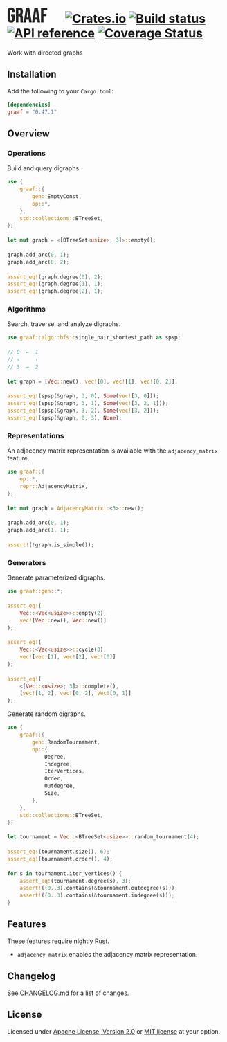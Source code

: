 # ![Graaf](/logo.png "Graaf") &emsp; [![Crates.io](https://img.shields.io/crates/v/graaf.svg)](https://crates.io/crates/graaf) [![Build status](https://github.com/bsdrks/graaf/actions/workflows/rust.yml/badge.svg)](https://github.com/bsdrks/graaf/actions) [![API reference](https://docs.rs/graaf/badge.svg)](https://docs.rs/graaf) [![Coverage Status](https://coveralls.io/repos/github/bsdrks/graaf/badge.svg?branch=main)](https://coveralls.io/github/bsdrks/graaf?branch=main)

Work with directed graphs

## Installation

Add the following to your `Cargo.toml`:

```toml
[dependencies]
graaf = "0.47.1"
```

## Overview

### Operations

Build and query digraphs.

```rust
use {
    graaf::{
        gen::EmptyConst,
        op::*,
    },
    std::collections::BTreeSet,
};

let mut graph = <[BTreeSet<usize>; 3]>::empty();

graph.add_arc(0, 1);
graph.add_arc(0, 2);

assert_eq!(graph.degree(0), 2);
assert_eq!(graph.degree(1), 1);
assert_eq!(graph.degree(2), 1);
```

### Algorithms

Search, traverse, and analyze digraphs.

```rust
use graaf::algo::bfs::single_pair_shortest_path as spsp;

// 0  ←  1
// ↑     ↑
// 3  →  2

let graph = [Vec::new(), vec![0], vec![1], vec![0, 2]];

assert_eq!(spsp(&graph, 3, 0), Some(vec![3, 0]));
assert_eq!(spsp(&graph, 3, 1), Some(vec![3, 2, 1]));
assert_eq!(spsp(&graph, 3, 2), Some(vec![3, 2]));
assert_eq!(spsp(&graph, 0, 3), None);
```

### Representations

An adjacency matrix representation is available with the `adjacency_matrix`
feature.

```rust
use graaf::{
    op::*,
    repr::AdjacencyMatrix,
};

let mut graph = AdjacencyMatrix::<3>::new();

graph.add_arc(0, 1);
graph.add_arc(1, 1);

assert!(!graph.is_simple());
```

### Generators

Generate parameterized digraphs.

```rust
use graaf::gen::*;

assert_eq!(
    Vec::<Vec<usize>>::empty(2),
    vec![Vec::new(), Vec::new()]
);

assert_eq!(
    Vec::<Vec<usize>>::cycle(3),
    vec![vec![1], vec![2], vec![0]]
);

assert_eq!(
    <[Vec::<usize>; 3]>::complete(),
    [vec![1, 2], vec![0, 2], vec![0, 1]]
);
```

Generate random digraphs.

```rust
use {
    graaf::{
        gen::RandomTournament,
        op::{
            Degree,
            Indegree,
            IterVertices,
            Order,
            Outdegree,
            Size,
        },
    },
    std::collections::BTreeSet,
};

let tournament = Vec::<BTreeSet<usize>>::random_tournament(4);

assert_eq!(tournament.size(), 6);
assert_eq!(tournament.order(), 4);

for s in tournament.iter_vertices() {
    assert_eq!(tournament.degree(s), 3);
    assert!((0..3).contains(&tournament.outdegree(s)));
    assert!((0..3).contains(&tournament.indegree(s)));
}
```

## Features

These features require nightly Rust.

- `adjacency_matrix` enables the adjacency matrix representation.

## Changelog

See [CHANGELOG.md] for a list of changes.

## License

Licensed under [Apache License, Version 2.0] or [MIT license] at your option.

[Apache License, Version 2.0]: LICENSE-APACHE
[MIT license]: LICENSE-MIT
[CHANGELOG.md]: https://github.com/bsdrks/graaf/blob/main/CHANGELOG.md
